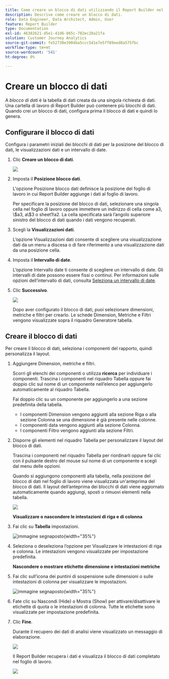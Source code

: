 ```yaml
---
title: Come creare un blocco di dati utilizzando il Report Builder nel Customer Journey Analytics
description: Descrive come creare un blocco di dati.
role: Data Engineer, Data Architect, Admin, User
feature: Report Builder
type: Documentation
exl-id: 46382621-d5e1-41d6-865c-782ec28a21fa
solution: Customer Journey Analytics
source-git-commit: fe52730e3904ba5ccc5d1e7e5ff89eed8a575fbc
workflow-type: tm+mt
source-wordcount: '541'
ht-degree: 0%

---
```


# Creare un blocco di dati

A *blocco di dati* è la tabella di dati creata da una singola richiesta di dati. Una cartella di lavoro di Report Builder può contenere più blocchi di dati. Quando crei un blocco di dati, configura prima il blocco di dati e quindi lo genera.

## Configurare il blocco di dati

Configura i parametri iniziali dei blocchi di dati per la posizione del blocco di dati, le visualizzazioni dati e un intervallo di date.

1. Clic **Creare un blocco di dati**.

   ![](./assets/create_db.png)

1. Imposta il **Posizione blocco dati**.

   L&#39;opzione Posizione blocco dati definisce la posizione del foglio di lavoro in cui Report Builder aggiunge i dati al foglio di lavoro.

   Per specificare la posizione del blocco di dati, selezionare una singola cella nel foglio di lavoro oppure immettere un indirizzo di cella come a3, \\\$a3, a\\\$3 o sheet1!a2. La cella specificata sarà l’angolo superiore sinistro del blocco di dati quando i dati vengono recuperati.

1. Scegli la **Visualizzazioni dati**.

   L’opzione Visualizzazioni dati consente di scegliere una visualizzazione dati da un menu a discesa o di fare riferimento a una visualizzazione dati da una posizione cella.

1. Imposta il **Intervallo di date**.

   L’opzione Intervallo date ti consente di scegliere un intervallo di date. Gli intervalli di date possono essere fissi o continui. Per informazioni sulle opzioni dell’intervallo di dati, consulta [Seleziona un intervallo di date](select-date-range.md).

1. Clic **Successivo**.

   ![](./assets/choose_date_data_view3.png)

   Dopo aver configurato il blocco di dati, puoi selezionare dimensioni, metriche e filtri per crearlo. Le schede Dimension, Metriche e Filtri vengono visualizzate sopra il riquadro Generatore tabella.
<!--
    ![](./assets/image9.png)
  -->


## Creare il blocco di dati

Per creare il blocco di dati, seleziona i componenti del rapporto, quindi personalizza il layout.

1. Aggiungere Dimension, metriche e filtri.

   Scorri gli elenchi dei componenti o utilizza **ricerca** per individuare i componenti. Trascina i componenti nel riquadro Tabella oppure fai doppio clic sul nome di un componente nell’elenco per aggiungerlo automaticamente al riquadro Tabella.

   Fai doppio clic su un componente per aggiungerlo a una sezione predefinita della tabella.

   - I componenti Dimension vengono aggiunti alla sezione Riga o alla sezione Colonna se una dimensione è già presente nelle colonne.
   - I componenti data vengono aggiunti alla sezione Colonna.
   - I componenti Filtro vengono aggiunti alla sezione Filtri.

1. Disporre gli elementi nel riquadro Tabella per personalizzare il layout del blocco di dati.

   Trascina i componenti nel riquadro Tabella per riordinarli oppure fai clic con il pulsante destro del mouse sul nome di un componente e scegli dal menu delle opzioni.

   Quando si aggiungono componenti alla tabella, nella posizione del blocco di dati nel foglio di lavoro viene visualizzata un&#39;anteprima del blocco di dati. Il layout dell’anteprima dei blocchi di dati viene aggiornato automaticamente quando aggiungi, sposti o rimuovi elementi nella tabella.

   ![](./assets/image10.png)

   **Visualizzare o nascondere le intestazioni di riga e di colonna**

1. Fai clic su **Tabella** impostazioni.

   ![immagine segnaposto](./assets/table-settings.png){width="35%"}

1. Seleziona o deseleziona l’opzione per Visualizzare le intestazioni di riga e colonna. Le intestazioni vengono visualizzate per impostazione predefinita.

   **Nascondere o mostrare etichette dimensione e intestazioni metriche**

1. Fai clic sull’icona dei puntini di sospensione sulle dimensioni o sulle intestazioni di colonna per visualizzare le impostazioni.

   ![immagine segnaposto](./assets/row-heading.png){width="35%"}

1. Fate clic su Nascondi (Hide) o Mostra (Show) per attivare/disattivare le etichette di quota o le intestazioni di colonna. Tutte le etichette sono visualizzate per impostazione predefinita.

1. Clic **Fine**.

   Durante il recupero dei dati di analisi viene visualizzato un messaggio di elaborazione.

   ![](./assets/image11.png)

   Il Report Builder recupera i dati e visualizza il blocco di dati completato nel foglio di lavoro.

   ![](./assets/image12.png)
